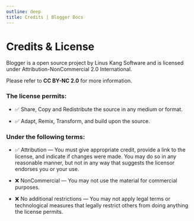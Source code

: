 ```yaml
---
outline: deep
title: Credits | Blogger Docs
---
```


# Credits & License

Blogger is a open source project by Linus Kang Software and is licensed under Attribution-NonCommercial 2.0 International.

Please refer to **CC BY-NC 2.0** for more information.

### The license permits:

- ✅ Share, Copy and Redistribute the source in any medium or format.

- ✅ Adapt, Remix, Transform, and build upon the source.

### Under the following terms:

- ✅ Attribution — You must give appropriate credit, provide a link to the license, and indicate if changes were made. You may do so in any reasonable manner, but not in any way that suggests the licensor endorses you or your use.

- ❌ NonCommercial — You may not use the material for commercial purposes.

- ❌ No additional restrictions — You may not apply legal terms or technological measures that legally restrict others from doing anything the license permits.